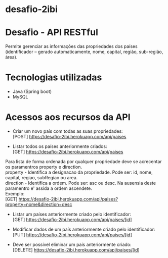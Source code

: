 # desafio-2ibi

# Desafio - API RESTful
Permite gerenciar as informações das propriedades dos países (identificador – gerado automaticamente, nome, capital, região, sub-região, área).

# Tecnologias utilizadas
* Java (Spring boot)
* MySQL

# Acessos aos recursos da API
* Criar um novo país com todas as suas propriedades:<br />
[POST] https://desafio-2ibi.herokuapp.com/api/paises


* Listar todos os países anteriormente criados:<br />
[GET] https://desafio-2ibi.herokuapp.com/api/paises

Para lista de forma ordenada por qualquer propriedade deve se acrecentar os paramentros property e direction.<br />
property - Identifica a designacao da propriedade. Pode ser: id, nome, capital, regiao, subRegiao ou area.<br />
direction - Identifica a ordem. Pode ser: asc ou desc. Na ausensia deste paramentro e' assida a ordem ascendete.<br />
Exemplo:<br />
[GET] https://desafio-2ibi.herokuapp.com/api/paises?property=nome&direction=desc


* Listar um países anteriormente criado pelo identificador:<br />
[GET] https://desafio-2ibi.herokuapp.com/api/paises/[id]


* Modificar dados de um país anteriormente criado pelo identificador:<br />
[PUT] https://desafio-2ibi.herokuapp.com/api/paises/[id]


* Deve ser possível eliminar um país anteriormente criado:<br />
[DELETE] https://desafio-2ibi.herokuapp.com/api/paises/[id]
